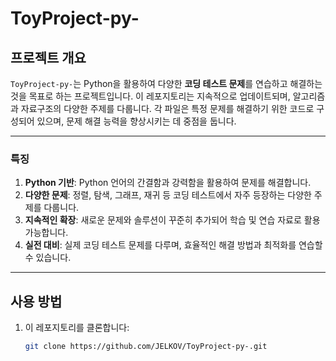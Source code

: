 # ToyProject-py-

## 프로젝트 개요
`ToyProject-py-`는 Python을 활용하여 다양한 **코딩 테스트 문제**를 연습하고 해결하는 것을 목표로 하는 프로젝트입니다. 이 레포지토리는 지속적으로 업데이트되며, 알고리즘과 자료구조의 다양한 주제를 다룹니다. 각 파일은 특정 문제를 해결하기 위한 코드로 구성되어 있으며, 문제 해결 능력을 향상시키는 데 중점을 둡니다.

---

### 특징
1. **Python 기반**: Python 언어의 간결함과 강력함을 활용하여 문제를 해결합니다.
2. **다양한 문제**: 정렬, 탐색, 그래프, 재귀 등 코딩 테스트에서 자주 등장하는 다양한 주제를 다룹니다.
3. **지속적인 확장**: 새로운 문제와 솔루션이 꾸준히 추가되어 학습 및 연습 자료로 활용 가능합니다.
4. **실전 대비**: 실제 코딩 테스트 문제를 다루며, 효율적인 해결 방법과 최적화를 연습할 수 있습니다.

---

## 사용 방법
1. 이 레포지토리를 클론합니다:
   ```bash
   git clone https://github.com/JELKOV/ToyProject-py-.git
